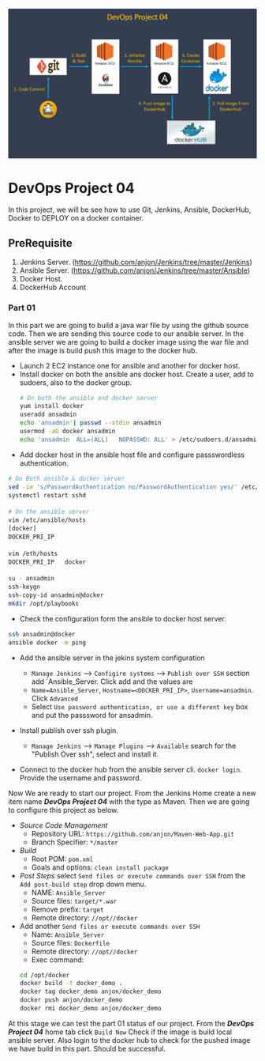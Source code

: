 ![DevOps Project-04](https://github.com/anjon/DevOps-Project/blob/master/devops-project-04.jpg)


# DevOps Project 04
In this project, we will be see how to use Git, Jenkins, Ansible, DockerHub, Docker to DEPLOY on a docker container.

## PreRequisite
1. Jenkins Server. (https://github.com/anjon/Jenkins/tree/master/Jenkins)
2. Ansible Server. (https://github.com/anjon/Jenkins/tree/master/Ansible)
3. Docker Host.
4. DockerHub Account

### Part 01
In this part we are going to build a java war file by using the github source code. Then we are sending this source code to our ansible server. In the ansible server we are going to build a docker image using the war file and after the image is build push this image to the docker hub.

- Launch 2 EC2 instance one for ansible and another for docker host. 
- Install docker on both the ansible ans docker host. Create a user, add to sudoers, also to the docker group.
  ```sh
  # On both the ansible and docker server
  yum install docker
  useradd ansadmin
  echo 'ansadmin'| passwd --stdin ansadmin
  usermod -aG docker ansadmin
  echo 'ansadmin  ALL=(ALL)   NOPASSWD: ALL' > /etc/sudoers.d/ansadmin
  ```
- Add docker host in the ansible host file and configure passswordless authentication.
```sh
# On Both ansible & docker server
sed -ie 's/PasswordAuthentication no/PasswordAuthentication yes/' /etc/ssh/sshd_config
systemctl restart sshd

# On the ansible server
vim /etc/ansible/hosts
[docker]
DOCKER_PRI_IP

vim /eth/hosts
DOCKER_PRI_IP   docker

su - ansadmin
ssh-keygn
ssh-copy-id ansadmin@docker
mkdir /opt/playbooks
```

- Check the configuration form the ansible to docker host server.
```sh
ssh ansadmin@docker
ansible docker -m ping
```

- Add the ansible server in the jekins system configuration
  - `Manage Jenkins` --> `Configire systems` --> `Publish over SSH` section add `Ansible_Server. Click add and the values are
  - `Name=Ansible_Server`, `Hostname=<DOCKER_PRI_IP>`, `Username=ansadmin`. Click `Advanced`   
  - Select `Use password authentication, or use a different key` box and put the passsword for ansadmin.
  
- Install publish over ssh plugin.
  - `Manage Jenkins` --> `Manage Plugins` --> `Available` search for the "Publish Over ssh", select and install it.

- Connect to the docker hub from the ansible server cli. `docker login`. Provide the username and password.

Now We are ready to start our project. From the Jenkins Home create a new item name ***DevOps Project 04*** with the type as Maven. Then we are going to configure this project as below.
- *Source Code Management*
  - Repository URL: `https://github.com/anjon/Maven-Web-App.git`
  - Branch Specifier: `*/master`
- *Build*
  - Root POM: `pom.xml`
  - Goals and options: `clean install package`
- *Post Steps*  select `Send files or execute commands over SSH` from the `Add post-build step` drop down menu. 
  - NAME: `Ansible_Server`
  - Source files: `target/*.war`
  - Remove prefix: `target`
  - Remote directory: `//opt//docker`
- Add another `Send files or execute commands over SSH`
  - Name: `Ansible_Server`
  - Source files: `Dockerfile`
  - Remote directory: `//opt//docker`
  - Exec command: 
  ```sh
  cd /opt/docker
  docker build -t docker_demo .
  docker tag docker_demo anjon/docker_demo
  docker push anjon/docker_demo
  docker rmi docker_demo anjon/docker_demo
  ```
At this stage we can test the part 01 status of our project. From the ***DevOps Project 04*** home tab click `Build Now`
Check if the image is build local ansible server. Also login to the docker hub to check for the pushed image we have build in this part. Should be successful. 


